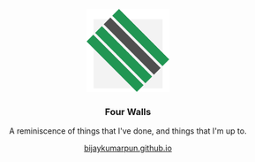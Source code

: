 <p align="center">
  <img src="https://raw.githubusercontent.com/BijayKumarPun/bijaykumarpun.github.io/master/asset/favicon_large.png" height="150" width="150"/>
  </p>
  
  <h3 align="center">Four Walls</h3>
<p align="center">
A reminiscence of things that I've done, and things that I'm up to.
</p>
<p align="center">
<a href="https://bijaykumarpun.github.io">bijaykumarpun.github.io</a>
  </p>


